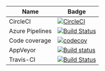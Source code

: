 | Name            | Badge |
| --------------- | ----- |
| CircleCI        | [![CircleCI](https://circleci.com/bb/gfoidltests/continuous-integration-test/tree/master.svg?style=svg)](https://circleci.com/bb/gfoidltests/continuous-integration-test/tree/master) |
| Azure Pipelines | [![Build Status](https://dev.azure.com/gh-gfoidl/AzureDevOpsTest/_apis/build/status/Continuous-Integration-Test)](https://dev.azure.com/gh-gfoidl/AzureDevOpsTest/_build/latest?definitionId=4) | 
| Code coverage   | [![codecov](https://codecov.io/bb/gfoidltests/continuous-integration-test/branch/master/graph/badge.svg)](https://codecov.io/bb/gfoidltests/continuous-integration-test) |
| AppVeyor        | [![Build status](https://ci.appveyor.com/api/projects/status/ramupu2tb0ksrxpb?svg=true)](https://ci.appveyor.com/project/GntherFoidl/continuous-integration-test) | 
| Travis-CI       | [![Build Status](https://travis-ci.org/gfoidl/Continuous-Integration-Test.svg?branch=master)](https://travis-ci.org/gfoidl/Continuous-Integration-Test) | 
